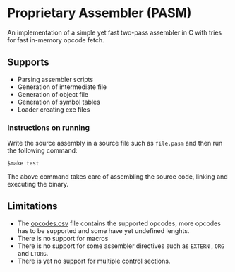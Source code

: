 # Proprietary Assembler (PASM)

An implementation of a simple yet fast two-pass assembler in C with tries for fast in-memory opcode fetch.

## Supports

* Parsing assembler scripts
* Generation of intermediate file
* Generation of object file
* Generation of symbol tables
* Loader creating exe files





### Instructions on running

Write the source assembly in a source file such as `file.pasm` and then run the following command:

```
$make test

```

The above command takes care of assembling the source code, linking and executing the binary.


## Limitations

* The [opcodes.csv](./opcodes.csv) file contains the supported opcodes, more opcodes has to be supported and some have yet undefined lenghts.
* There is no support for macros
* There is no support for some assembler directives such as `EXTERN` , `ORG` and `LTORG`.
* There is yet no support for multiple control sections.
